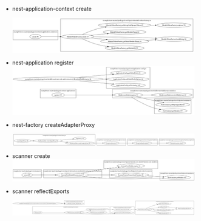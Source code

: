 - nest-application-context create

  ![nest-application-context create](nest-application-context.ts.create.98.png)

- nest-application register
  ![nest-application register](nest-application.ts.register.155.png)

- nest-factory createAdapterProxy

  ![nest-factory createAdapterProxy](nest-factory.ts.createAdapterProxy.102.png)

- scanner create
  ![scanner create](scanner.ts.create.609.png)

- scanner reflectExports

  ![scanner reflectExports](scanner.ts.reflectExports.204.png)
